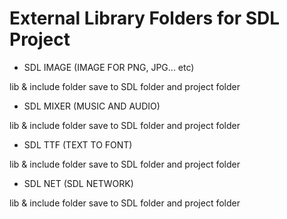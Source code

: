 # External Library Folders for SDL Project

- SDL IMAGE (IMAGE FOR PNG, JPG... etc)

lib & include folder save to SDL folder and project folder

- SDL MIXER (MUSIC AND AUDIO)

lib & include folder save to SDL folder and project folder

- SDL TTF (TEXT TO FONT)

lib & include folder save to SDL folder and project folder

- SDL NET (SDL NETWORK)

lib & include folder save to SDL folder and project folder

